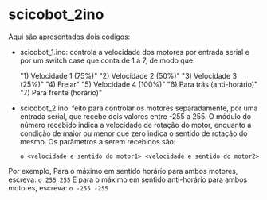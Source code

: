 # scicobot_2ino

Aqui são apresentados dois códigos: 

 * scicobot_1.ino: controla a velocidade dos motores por entrada serial e por um switch case que conta de 1 a 7, de modo que:

    "1) Velocidade 1 (75%)"
    "2) Velocidade 2 (50%)"
    "3) Velocidade 3 (25%)"
    "4) Freiar"
    "5) Velocidade 4 (100%)"
    "6) Para trás (anti-horário)"
    "7) Para frente (horário)"

 * scicobot_2.ino: feito para controlar os motores separadamente, por uma entrada serial, que recebe dois valores entre -255 a 255. O módulo do número recebido indica a velocidade de rotação do motor, enquanto a condição de maior ou menor que zero indica o sentido de rotação do mesmo. Os parâmetros a serem recebidos são:

    `o <velocidade e sentido do motor1> <velocidade e sentido do motor2>`

Por exemplo, Para o máximo em sentido horário para ambos motores, escreva: 
    ```
    o 255 255
    ```
E para o máximo em sentido anti-horário para ambos motores, escreva: 
    ```
    o -255 -255
    ```

